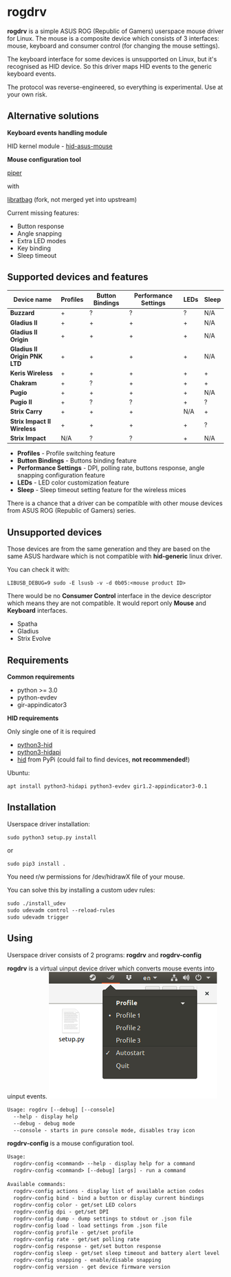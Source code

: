 rogdrv
======

**rogdrv** is a simple ASUS ROG (Republic of Gamers) userspace mouse driver for Linux.
The mouse is a composite device which consists of 3 interfaces:
mouse, keyboard and consumer control (for changing the mouse settings).

The keyboard interface for some devices is unsupported on Linux,
but it's recognised as HID device.
So this driver maps HID events to the generic keyboard events.

The protocol was reverse-engineered, so everything is experimental. Use at your own risk.


Alternative solutions
---------------------

**Keyboard events handling module**

HID kernel module - [hid-asus-mouse](https://github.com/kyokenn/hid-asus-mouse)


**Mouse configuration tool**

[piper](https://github.com/libratbag/piper)

with

[libratbag](https://github.com/kyokenn/libratbag) (fork, not merged yet into upstream)

Current missing features:

* Button response
* Angle snapping
* Extra LED modes
* Key binding
* Sleep timeout


Supported devices and features
------------------------------

Device name                   | Profiles | Button Bindings | Performance Settings | LEDs | Sleep
------------------------------|----------|-----------------|----------------------|------|-------
**Buzzard**                   | +        | ?               | ?                    | ?    | N/A
**Gladius II**                | +        | +               | +                    | +    | N/A
**Gladius II Origin**         | +        | +               | +                    | +    | N/A
**Gladius II Origin PNK LTD** | +        | +               | +                    | +    | N/A
**Keris Wireless**            | +        | +               | +                    | +    | +
**Chakram**                   | +        | ?               | +                    | +    | +
**Pugio**                     | +        | +               | +                    | +    | N/A
**Pugio II**                  | +        | ?               | ?                    | +    | ?
**Strix Carry**               | +        | +               | +                    | N/A  | +
**Strix Impact II Wireless**  | +        | +               | +                    | +    | ?
**Strix Impact**              | N/A      | ?               | ?                    | +    | N/A

* **Profiles** - Profile switching feature
* **Button Bindings** - Buttons binding feature
* **Performance Settings** - DPI, polling rate, buttons response, angle snapping configuration feature
* **LEDs** - LED color customization feature
* **Sleep** - Sleep timeout setting feature for the wireless mices

There is a chance that a driver can be compatible with other mouse devices
from ASUS ROG (Republic of Gamers) series.

Unsupported devices
-------------------

Those devices are from the same generation and they are based on the same ASUS hardware which
is not compatible with **hid-generic** linux driver.

You can check it with:
```
LIBUSB_DEBUG=9 sudo -E lsusb -v -d 0b05:<mouse product ID>
```

There would be no **Consumer Control** interface in the device descriptor
which means they are not compatible.
It would report only **Mouse** and **Keyboard** interfaces.

* Spatha
* Gladius
* Strix Evolve


Requirements
------------

**Common requirements**

* python >= 3.0
* python-evdev
* gir-appindicator3

**HID requirements**

Only single one of it is required

* [python3-hid](https://github.com/trezor/cython-hidapi)
* [python3-hidapi](https://github.com/jbaiter/hidapi-cffi)
* [hid](https://github.com/apmorton/pyhidapi) from PyPi (could fail to find devices, **not recommended!**)

Ubuntu:
```
apt install python3-hidapi python3-evdev gir1.2-appindicator3-0.1
```

Installation
------------

Userspace driver installation:

```
sudo python3 setup.py install
```
or
```
sudo pip3 install .
```

You need r/w permissions for /dev/hidrawX file of your mouse.

You can solve this by installing a custom udev rules:

```
sudo ./install_udev
sudo udevadm control --reload-rules
sudo udevadm trigger
```

Using
-----

Userspace driver consists of 2 programs: **rogdrv** and **rogdrv-config**

**rogdrv** is a virtual uinput device driver which converts mouse events into uinput events.
![rogdrv](/screenshot.png)
```
Usage: rogdrv [--debug] [--console]
  --help - display help
  --debug - debug mode
  --console - starts in pure console mode, disables tray icon
```

**rogdrv-config** is a mouse configuration tool.
```
Usage:
  rogdrv-config <command> --help - display help for a command
  rogdrv-config <command> [--debug] [args] - run a command

Available commands:
  rogdrv-config actions - display list of available action codes
  rogdrv-config bind - bind a button or display current bindings
  rogdrv-config color - get/set LED colors
  rogdrv-config dpi - get/set DPI
  rogdrv-config dump - dump settings to stdout or .json file
  rogdrv-config load - load settings from .json file
  rogdrv-config profile - get/set profile
  rogdrv-config rate - get/set polling rate
  rogdrv-config response - get/set button response
  rogdrv-config sleep - get/set sleep timeout and battery alert level
  rogdrv-config snapping - enable/disable snapping
  rogdrv-config version - get device firmware version
```
